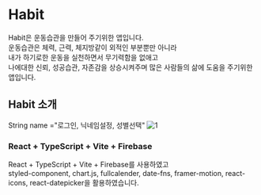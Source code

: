 # Habit

Habit은 운동습관을 만들어 주기위한 앱입니다. <br />
운동습관은 체력, 근력, 체지방같이 외적인 부분뿐만 아니라<br /> 
내가 하기로한 운동을 실천하면서 무기력함을 없애고<br /> 나에대한 신뢰, 성공습관, 자존감을 상승시켜주며 많은 사람들의 삶에 도움을 주기위한 앱입니다.

## Habit 소개
String name ="로그인, 닉네임설정, 성별선택"
![1](https://github.com/kangdongu/exercise/assets/162076741/e73be311-a56a-4566-8308-9d51fbabc3c2)



### React + TypeScript + Vite + Firebase 
React + TypeScript + Vite + Firebase를 사용하였고 <br />
styled-component, chart.js, fullcalender, date-fns, framer-motion, react-icons, react-datepicker을 활용하였습니다.


